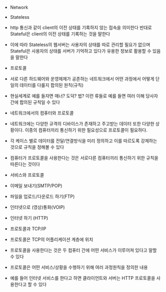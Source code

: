 * Network

- Stateless 
- http 통신과 같이 client의 이전 상태를 기록하지 않는 접속을 의미한다 반대로 Stateful은 client의 이전 상태를 기록하는 것을 말한다 
- 이에 따라 Stateless의 웹서버는 사용자의 상태를 따로 관리할 필요가 없으며 Stateful은 사용자의 상태를 서버가 기억하고 있다가 유용한 정보로 활용할 수 있음을 말한다

- 프로토콜 
- 서로 다른 하드웨어와 운영체제가 공존하는 네트워크에서 어떤 과정에서 어떻게 단일의 데이터를 다룰지 합의된 원칙(규칙)
- 현실세계로 예를 들자면 매너? 도덕? 법? 이런 류들로 예를 들면 여러 이해 당사자간에 합의된 규칙일 수 있다 

- 네트워크에서의 컴퓨터와 프로토콜
- 네트워크에는 다양한 규격의 디바이스가 존재하고 주고받는 데이터 또한 다양한 상황이다. 이종의 컴퓨터끼리 통신하기 위한 필요성으로 프로토콜이 필요하다. 
- 각 케이스 별로 데이터를 전달/연결방식을 미리 정의하고 이를 따르도록 강제하는 것으로 규칙을 정해볼 수 있다
- 컴퓨터가 프로토콜을 사용한다는 것은 서로다른 컴퓨터끼리 통신하기 위한 규칙을 따른다는 것이다 

- 서비스와 프로토콜 
- 이메일 보내기(SMTP/POP)
- 파일을 업로드/다운로드 하기(FTP) 
- 인터넷으로 (영상)통화(VOIP)
- 인터넷 하기 (HTTP)

- 프로토콜과 TCP/IP
- 프로토콜은 TCP의 어플리케이션 계층에 위치
- 프로토콜을 사용한다는 것은 두 컴퓨터 간에 어떤 서비스가 이루어져 있다고 말할 수 있다 
- 프로토콜은 어떤 서비스/상황을 수행하기 위해 여러 과정원칙을 정의한 내용 
- 예를 들어 인터넷 서비스를 한다고 하면 클라이언트와 서버는 HTTP 프로토콜을 사용한다고 할 수 있다